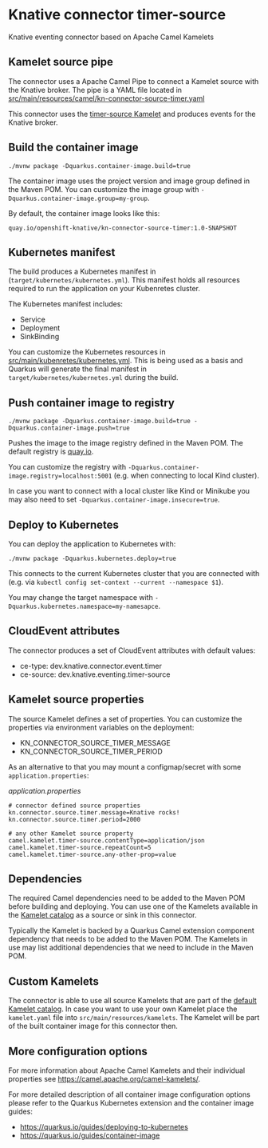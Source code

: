# Knative connector timer-source

Knative eventing connector based on Apache Camel Kamelets

## Kamelet source pipe

The connector uses a Apache Camel Pipe to connect a Kamelet source with the Knative broker.
The pipe is a YAML file located in [src/main/resources/camel/kn-connector-source-timer.yaml](src/main/resources/camel/kn-connector-source-timer.yaml)

This connector uses the [timer-source Kamelet](https://camel.apache.org/camel-kamelets/timer-source.html) and produces events for the Knative broker. 

## Build the container image

```shell
./mvnw package -Dquarkus.container-image.build=true
```

The container image uses the project version and image group defined in the Maven POM.
You can customize the image group with `-Dquarkus.container-image.group=my-group`.

By default, the container image looks like this:

```text
quay.io/openshift-knative/kn-connector-source-timer:1.0-SNAPSHOT
```

## Kubernetes manifest

The build produces a Kubernetes manifest in (`target/kubernetes/kubernetes.yml`).
This manifest holds all resources required to run the application on your Kubenretes cluster.

The Kubernetes manifest includes:

* Service
* Deployment
* SinkBinding

You can customize the Kubernetes resources in [src/main/kubenretes/kubernetes.yml](src/main/kubernetes/kubernetes.yml).
This is being used as a basis and Quarkus will generate the final manifest in `target/kubernetes/kubernetes.yml` during the build.

## Push container image to registry

```shell
./mvnw package -Dquarkus.container-image.build=true -Dquarkus.container-image.push=true
```

Pushes the image to the image registry defined in the Maven POM. 
The default registry is [quay.io](https://quay.io/).

You can customize the registry with `-Dquarkus.container-image.registry=localhost:5001` (e.g. when connecting to local Kind cluster).

In case you want to connect with a local cluster like Kind or Minikube you may also need to set `-Dquarkus.container-image.insecure=true`.

## Deploy to Kubernetes

You can deploy the application to Kubernetes with:

```shell
./mvnw package -Dquarkus.kubernetes.deploy=true
```

This connects to the current Kubernetes cluster that you are connected with (e.g. via `kubectl config set-context --current --namespace $1`).

You may change the target namespace with `-Dquarkus.kubernetes.namespace=my-namesapce`.

## CloudEvent attributes

The connector produces a set of CloudEvent attributes with default values:

* ce-type: dev.knative.connector.event.timer
* ce-source: dev.knative.eventing.timer-source

## Kamelet source properties

The source Kamelet defines a set of properties.
You can customize the properties via environment variables on the deployment:

* KN_CONNECTOR_SOURCE_TIMER_MESSAGE
* KN_CONNECTOR_SOURCE_TIMER_PERIOD

As an alternative to that you may mount a configmap/secret with some `application.properties`:

_application.properties_
```properties
# connector defined source properties
kn.connector.source.timer.message=Knative rocks!
kn.connector.source.timer.period=2000

# any other Kamelet source property
camel.kamelet.timer-source.contentType=application/json
camel.kamelet.timer-source.repeatCount=5
camel.kamelet.timer-source.any-other-prop=value
```

## Dependencies

The required Camel dependencies need to be added to the Maven POM before building and deploying. 
You can use one of the Kamelets available in the [Kamelet catalog](https://camel.apache.org/camel-kamelets/) as a source or sink in this connector.

Typically the Kamelet is backed by a Quarkus Camel extension component dependency that needs to be added to the Maven POM.
The Kamelets in use may list additional dependencies that we need to include in the Maven POM.

## Custom Kamelets

The connector is able to use all source Kamelets that are part of the [default Kamelet catalog](https://camel.apache.org/camel-kamelets/).
In case you want to use your own Kamelet place the `kamelet.yaml` file into `src/main/resources/kamelets`.
The Kamelet will be part of the built container image for this connector then.

## More configuration options

For more information about Apache Camel Kamelets and their individual properties see https://camel.apache.org/camel-kamelets/.

For more detailed description of all container image configuration options please refer to the Quarkus Kubernetes extension and the container image guides:

* https://quarkus.io/guides/deploying-to-kubernetes
* https://quarkus.io/guides/container-image
